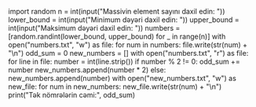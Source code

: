 import random
n = int(input("Massivin element sayını daxil edin: "))
lower_bound = int(input("Minimum dəyəri daxil edin: ")) 
upper_bound = int(input("Maksimum dəyəri daxil edin: ")) 
numbers = [random.randint(lower_bound, upper_bound) for _ in range(n)]
with open("numbers.txt", "w") as file:
    for num in numbers:
        file.write(str(num) + "\n")
odd_sum = 0
new_numbers = []
with open("numbers.txt", "r") as file:
    for line in file:
        number = int(line.strip())
        if number % 2 != 0:
            odd_sum += number
            new_numbers.append(number * 2) 
        else:
            new_numbers.append(number)
with open("new_numbers.txt", "w") as new_file:
    for num in new_numbers:
        new_file.write(str(num) + "\n")
print("Tək nömrələrin cəmi:", odd_sum)
